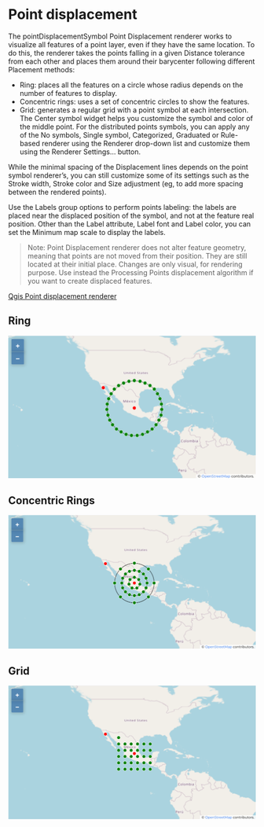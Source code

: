 # Point displacement

The pointDisplacementSymbol Point Displacement renderer works to visualize all features of a point layer, even if they have the same location. To do this, the renderer takes the points falling in a given Distance tolerance from each other and places them around their barycenter following different Placement methods:

* Ring: places all the features on a circle whose radius depends on the number of features to display.
* Concentric rings: uses a set of concentric circles to show the features.
* Grid: generates a regular grid with a point symbol at each intersection.
The Center symbol widget helps you customize the symbol and color of the middle point. For the distributed points symbols, you can apply any of the No symbols, Single symbol, Categorized, Graduated or Rule-based renderer using the Renderer drop-down list and customize them using the Renderer Settings… button.

While the minimal spacing of the Displacement lines depends on the point symbol renderer’s, you can still customize some of its settings such as the Stroke width, Stroke color and Size adjustment (eg, to add more spacing between the rendered points).

Use the Labels group options to perform points labeling: the labels are placed near the displaced position of the symbol, and not at the feature real position. Other than the Label attribute, Label font and Label color, you can set the Minimum map scale to display the labels.

> Note: Point Displacement renderer does not alter feature geometry, meaning that points are not moved from their position. They are still located at their initial place. Changes are only visual, for rendering purpose. Use instead the Processing Points displacement algorithm if you want to create displaced features.

[Qgis Point displacement renderer](https://docs.qgis.org/3.22/en/docs/user_manual/working_with_vector/vector_properties.html#point-displacement-renderer)


## Ring

![Ring](./docs/mexico-ring.png)

## Concentric Rings

![Concentric Rings](./docs/mexico-concentric-rings.png)

## Grid

![Grid](./docs/mexico-grid.png)